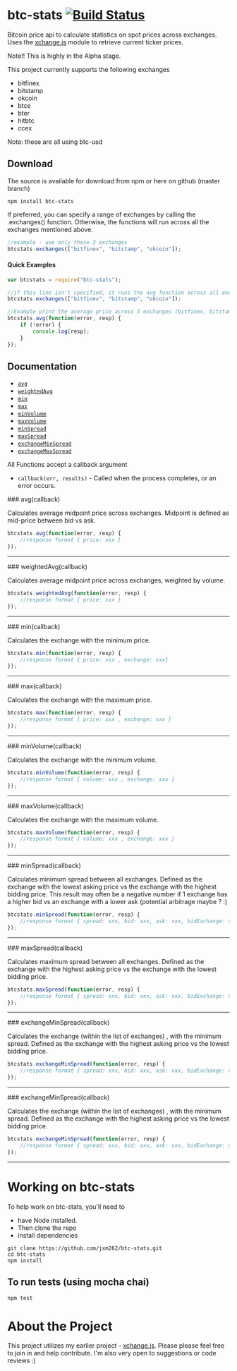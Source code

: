 btc-stats  [![Build Status](https://travis-ci.org/jxm262/btc-stats.svg?branch=master)](https://travis-ci.org/jxm262/btc-stats)  
=========
Bitcoin price api to calculate statistics on spot prices across exchanges.  Uses the [xchange.js](https://github.com/jxm262/xchange.js) module to retrieve current ticker prices.
   
Note!!  This is highly in the Alpha stage.  
  
This project currently supports the following exchanges  
+ bitfinex
+ bitstamp
+ okcoin
+ btce
+ bter
+ hitbtc
+ ccex
  
Note: these are all using btc-usd  
  
## Download

The source is available for download from npm or here on github (master branch)

    npm install btc-stats
    
If preferred, you can specify a range of exchanges by calling the .exchanges() function.  Otherwise, the functions will run across all the exchanges mentioned above.  

```js  
//example - use only these 3 exchanges
btcstats.exchanges(["bitfinex", "bitstamp", "okcoin"]);
```


#### Quick Examples  
```js  
var btcstats = require("btc-stats");

//if this line isn't specified, it runs the avg function across all exchanges, not just these 3
btcstats.exchanges(["bitfinex", "bitstamp", "okcoin"]);

//Example print the average price across 3 exchanges (bitfinex, bitstamp, okcoin)
btcstats.avg(function(error, resp) {
	if (!error) {
		console.log(resp);
	}
});  
```
  
## Documentation

* [`avg`](#avg)
* [`weightedAvg`](#weightedAvg)
* [`min`](#min)
* [`max`](#max)
* [`minVolume`](#minVolume)
* [`maxVolume`](#maxVolume)
* [`minSpread`](#minSpread)
* [`maxSpread`](#maxSpread)
* [`exchangeMinSpread`](#exchangeMinSpread)
* [`exchangeMaxSpread`](#exchangeMaxSpread)
  
All Functions accept a callback argument

* `callback(err, results)` - Called when the process completes, or an error occurs. 

<a name="avg" />
### avg(callback)

Calculates average midpoint price across exchanges.  Midpoint is defined as mid-price between bid vs ask.  

```js
btcstats.avg(function(error, resp) {
    //response format { price: xxx }
});
```

---------------------------------------
  
<a name="weightedAvg" />
### weightedAvg(callback)

Calculates average midpoint price across exchanges, weighted by volume.

```js
btcstats.weightedAvg(function(error, resp) {
    //response format { price: xxx }
});
```

---------------------------------------
  
<a name="min" />
### min(callback)

Calculates the exchange with the minimum price.  

```js
btcstats.min(function(error, resp) {
    //response format { price: xxx , exchange: xxx}
});
```

---------------------------------------
  
<a name="max" />
### max(callback)

Calculates the exchange with the maximum price.  

```js
btcstats.max(function(error, resp) {
    //response format { price: xxx , exchange: xxx }
});
```

---------------------------------------
  
<a name="minVolume" />
### minVolume(callback)

Calculates the exchange with the minimum volume.

```js
btcstats.minVolume(function(error, resp) {
    //response format { volume: xxx , exchange: xxx }
});
```

---------------------------------------
  
<a name="maxVolume" />
### maxVolume(callback)

Calculates the exchange with the maximum volume.

```js
btcstats.maxVolume(function(error, resp) {
    //response format { volume: xxx , exchange: xxx }
});
```

---------------------------------------
  
<a name="minSpread" />
### minSpread(callback)

Calculates minimum spread between all exchanges.  Defined as the exchange with the lowest asking price vs the exchange with the highest bidding price.  This result may often be a negative number if 1 exchange has a higher bid vs an exchange with a lower ask (potential arbitrage maybe ?  :)

```js
btcstats.minSpread(function(error, resp) {
    //response format { spread: xxx, bid: xxx, ask: xxx, bidExchange: xxx, askExchange: xxx } 
});
```

---------------------------------------
  
<a name="maxSpread" />
### maxSpread(callback)

Calculates maximum spread between all exchanges.  Defined as the exchange with the highest asking price vs the exchange with the lowest bidding price.  

```js
btcstats.maxSpread(function(error, resp) {
    //response format { spread: xxx, bid: xxx, ask: xxx, bidExchange: xxx, askExchange: xxx } 
});
```
  
---------------------------------------
  
<a name="exchangeMinSpread" />
### exchangeMinSpread(callback)

Calculates the exchange (within the list of exchanges) , with the minimum spread.  Defined as the exchange with the highest asking price vs the lowest bidding price.  

```js
btcstats.exchangeMinSpread(function(error, resp) {
    //response format { spread: xxx, bid: xxx, ask: xxx, bidExchange: xxx, askExchange: xxx } 
});
```

---------------------------------------  
       
<a name="exchangeMaxSpread" />
### exchangeMinSpread(callback)

Calculates the exchange (within the list of exchanges) , with the minimum spread.  Defined as the exchange with the highest asking price vs the lowest bidding price.  

```js
btcstats.exchangeMinSpread(function(error, resp) {
    //response format { spread: xxx, bid: xxx, ask: xxx, bidExchange: xxx, askExchange: xxx } 
});
```

---------------------------------------  

     
Working on btc-stats
====================

To help work on btc-stats, you'll need to 
- have Node installed.  
- Then clone the repo  
- install dependencies  

```
git clone https://github.com/jxm262/btc-stats.git
cd btc-stats
npm install
```
  

## To run tests (using mocha chai)

```
npm test
```  
  
  
About the Project
=================
This project utilizes my earlier project - [xchange.js](https://github.com/jxm262/xchange.js).  Please please feel free to join in and help contribute.  I'm also very open to suggestions or code reviews :)  


